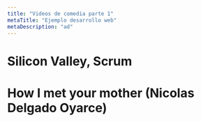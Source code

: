 ```yaml
---
title: "Videos de comedia parte 1"
metaTitle: "Ejemplo desarrollo web"
metaDescription: "ad"
---
```



# Silicon Valley, Scrum
<YouTube youTubeId="tHLsEcZY5gY" />

# How I met your mother (Nicolas Delgado Oyarce)
<YouTube youTubeId="C8-4jMTOUJI" />

